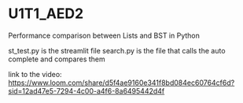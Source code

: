 # U1T1_AED2
Performance comparison between Lists and BST in Python

st_test.py is the streamlit file
search.py is the file that calls the auto complete and compares them

link to the video: https://www.loom.com/share/d5f4ae9160e341f8bd084ec60764cf6d?sid=12ad47e5-7294-4c00-a4f6-8a6495442d4f
